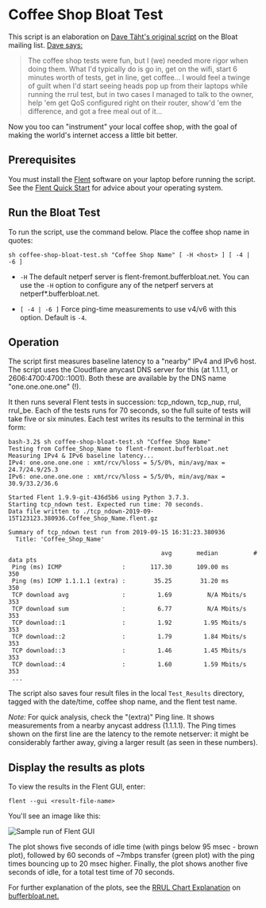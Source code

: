# Coffee Shop Bloat Test

This script is an elaboration on [Dave Täht's original script](https://lists.bufferbloat.net/pipermail/bloat/2019-September/009336.html) on the Bloat mailing list.
[Dave says:](https://lists.bufferbloat.net/pipermail/bloat/2019-September/009332.html)

> The coffee shop tests were fun, but I (we) needed more rigor when doing them. What I'd typically do is go in,
get on the wifi, start 6 minutes worth of tests, get in line, get
coffee... I would feel a twinge of guilt when I'd
start seeing heads pop up from their laptops while running the rrul
test, but in two cases I managed to talk to
the owner, help 'em get QoS configured right on their router, show'd
'em the difference, and got a free meal out of it...

Now you too can "instrument" your local coffee shop, with the goal of making the world's internet access a little bit better. 

## Prerequisites
You must install the [Flent](https://flent.org) software on your laptop before running the script. 
See the [Flent Quick Start](https://flent.org/intro.html#quick-start) for advice about your operating system. 

## Run the Bloat Test
To run the script, use the command below. Place the coffee shop name in quotes:

`sh coffee-shop-bloat-test.sh "Coffee Shop Name" [ -H <host> ] [ -4 | -6 ]`

- `-H` The default netperf server is flent-fremont.bufferbloat.net.
You can use the `-H` option to configure any of the netperf servers at netperf*.bufferbloat.net.

- `[ -4 | -6 ]` Force ping-time measurements to use v4/v6 with this option.
Default is `-4`.


## Operation

The script first measures baseline latency to a "nearby" IPv4 and IPv6 host.
The script uses the Cloudflare anycast DNS server for this (at 1.1.1.1, or 2606:4700:4700::1001).
Both these are available by the DNS name "one.one.one.one" (!).

It then runs several Flent tests in succession: tcp\_ndown, tcp\_nup, rrul, rrul\_be.
Each of the tests runs for 70 seconds, so the full suite of tests will take five or six minutes.
Each test writes its results to the terminal in this form:

```
bash-3.2$ sh coffee-shop-bloat-test.sh "Coffee Shop Name"
Testing from Coffee_Shop_Name to flent-fremont.bufferbloat.net
Measuring IPv4 & IPv6 baseline latency...
IPv4: one.one.one.one : xmt/rcv/%loss = 5/5/0%, min/avg/max = 24.7/24.9/25.3
IPv6: one.one.one.one : xmt/rcv/%loss = 5/5/0%, min/avg/max = 30.9/33.2/36.6

Started Flent 1.9.9-git-436d5b6 using Python 3.7.3.
Starting tcp_ndown test. Expected run time: 70 seconds.
Data file written to ./tcp_ndown-2019-09-15T123123.380936.Coffee_Shop_Name.flent.gz

Summary of tcp_ndown test run from 2019-09-15 16:31:23.380936
  Title: 'Coffee_Shop_Name'

                                           avg       median          # data pts
 Ping (ms) ICMP                 :       117.30       109.00 ms              350
 Ping (ms) ICMP 1.1.1.1 (extra) :        35.25        31.20 ms              350
 TCP download avg               :         1.69          N/A Mbits/s         353
 TCP download sum               :         6.77          N/A Mbits/s         353
 TCP download::1                :         1.92         1.95 Mbits/s         353
 TCP download::2                :         1.79         1.84 Mbits/s         353
 TCP download::3                :         1.46         1.45 Mbits/s         353
 TCP download::4                :         1.60         1.59 Mbits/s         353
 ...
```

The script also saves four result files in the local `Test_Results` directory, tagged with the date/time, coffee shop name, and the flent test name.

*Note:* For quick analysis, check the "(extra)" Ping line. 
It shows measurements from a nearby anycast address (1.1.1.1). 
The Ping times shown on the first line are the latency to the remote netserver:
it might be considerably farther away, giving a larger result (as seen in these numbers).

## Display the results as plots

To view the results in the Flent GUI, enter:

`flent --gui <result-file-name>`


You'll see an image like this:

![Sample run of Flent GUI](https://i.imgur.com/kUI553T.jpg)

The plot shows five seconds of idle time (with pings below 95 msec - brown plot), 
followed by 60 seconds of ~7mbps transfer (green plot) with the ping times bouncing up to 20 msec higher. 
Finally, the plot shows another five seconds of idle, for a total test time of 70 seconds.

For further explanation of the plots, see the 
[RRUL Chart Explanation](https://www.bufferbloat.net/projects/bloat/wiki/RRUL_Chart_Explanation/) 
on [bufferbloat.net.](http://bufferbloat.net)
